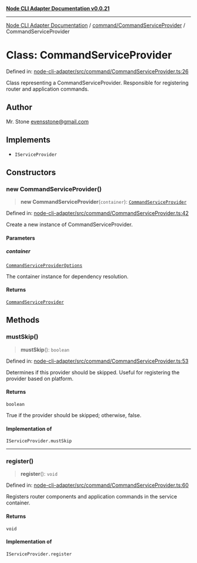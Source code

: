 [**Node CLI Adapter Documentation v0.0.21**](../../../README.md)

***

[Node CLI Adapter Documentation](../../../modules.md) / [command/CommandServiceProvider](../README.md) / CommandServiceProvider

# Class: CommandServiceProvider

Defined in: [node-cli-adapter/src/command/CommandServiceProvider.ts:26](https://github.com/stonemjs/node-cli-adapter/blob/864b503e06a40512b872ced9446e09ca39f76729/src/command/CommandServiceProvider.ts#L26)

Class representing a CommandServiceProvider.
Responsible for registering router and application commands.

## Author

Mr. Stone <evensstone@gmail.com>

## Implements

- `IServiceProvider`

## Constructors

### new CommandServiceProvider()

> **new CommandServiceProvider**(`container`): [`CommandServiceProvider`](CommandServiceProvider.md)

Defined in: [node-cli-adapter/src/command/CommandServiceProvider.ts:42](https://github.com/stonemjs/node-cli-adapter/blob/864b503e06a40512b872ced9446e09ca39f76729/src/command/CommandServiceProvider.ts#L42)

Create a new instance of CommandServiceProvider.

#### Parameters

##### container

[`CommandServiceProviderOptions`](../interfaces/CommandServiceProviderOptions.md)

The container instance for dependency resolution.

#### Returns

[`CommandServiceProvider`](CommandServiceProvider.md)

## Methods

### mustSkip()

> **mustSkip**(): `boolean`

Defined in: [node-cli-adapter/src/command/CommandServiceProvider.ts:53](https://github.com/stonemjs/node-cli-adapter/blob/864b503e06a40512b872ced9446e09ca39f76729/src/command/CommandServiceProvider.ts#L53)

Determines if this provider should be skipped.
Useful for registering the provider based on platform.

#### Returns

`boolean`

True if the provider should be skipped; otherwise, false.

#### Implementation of

`IServiceProvider.mustSkip`

***

### register()

> **register**(): `void`

Defined in: [node-cli-adapter/src/command/CommandServiceProvider.ts:60](https://github.com/stonemjs/node-cli-adapter/blob/864b503e06a40512b872ced9446e09ca39f76729/src/command/CommandServiceProvider.ts#L60)

Registers router components and application commands in the service container.

#### Returns

`void`

#### Implementation of

`IServiceProvider.register`
